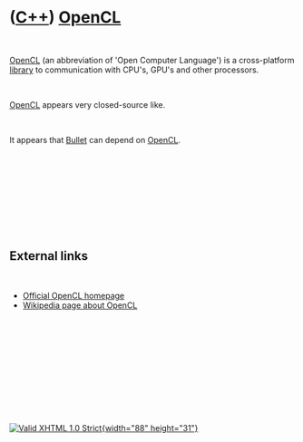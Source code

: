 



 

 

 

 

 

([C++](Cpp.htm)) [OpenCL](CppOpenCl.htm)
========================================

 

[OpenCL](CppOpenCl.htm) (an abbreviation of 'Open Computer Language') is
a cross-platform [library](CppLibrary.htm) to communication with CPU's,
GPU's and other processors.

 

[OpenCL](CppOpenCl.htm) appears very closed-source like.

 

It appears that [Bullet](CppBullet.htm) can depend on
[OpenCL](CppOpenCl.htm).

 

 

 

 

 

External links
--------------

 

-   [Official OpenCL homepage](https://www.khronos.org/opencl)
-   [Wikipedia page about OpenCL](https://en.wikipedia.org/wiki/OpenCL)

 

 

 

 

 





 

[![Valid XHTML 1.0 Strict](valid-xhtml10.png){width="88"
height="31"}](http://validator.w3.org/check?uri=referer)
